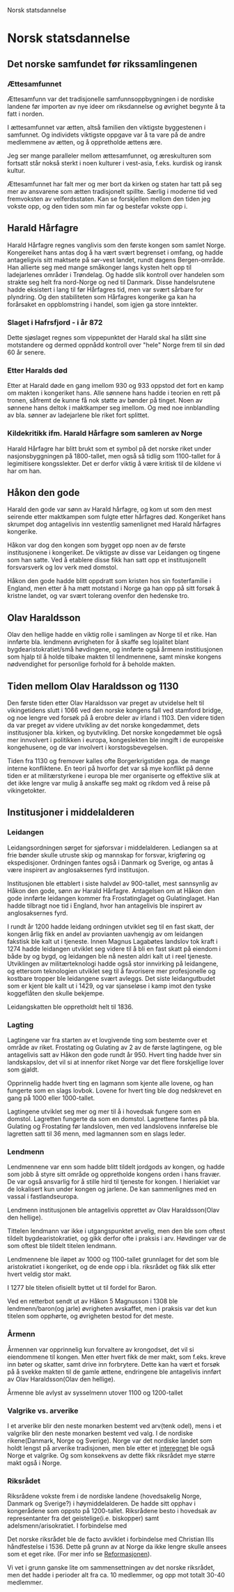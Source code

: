 Norsk statsdannelse

# Norsk statsdannelse


## Det norske samfundet før rikssamlingenen

### Ættesamfunnet
Ættesamfunn var det tradisjonelle samfunnsoppbygningen i de nordiske landene før importen av nye ideer om riksdannelse og øvrighet begynte å ta fatt i norden.

I ættesamfunnet var ætten, altså familien den viktigste byggestenen i samfunnet. Og individets viktigste oppgave var å ta vare på de andre medlemmene av ætten, og å oppretholde ættens ære.

Jeg ser mange paralleler mellom ættesamfunnet, og æreskulturen som fortsatt står nokså sterkt i noen kulturer i vest-asia, f.eks. kurdisk og iransk kultur.

Ættesamfunnet har falt mer og mer bort da kirken og staten har tatt på seg mer av ansvarene som ætten tradisjonelt spillte. Særlig i moderne tid ved fremvoksten av velferdsstaten. Kan se forskjellen mellom den tiden jeg vokste opp, og den tiden som min far og bestefar vokste opp i.

## Harald Hårfagre
Harald Hårfagre regnes vanglivis som den første kongen som samlet Norge. Kongereiket hans antas dog å ha vært svært begrenset i omfang, og hadde antageligvis sitt maktsete på sør-vest landet, rundt dagens Bergen-område. Han allierte seg med mange småkonger langs kysten helt opp til ladejarlenes områder i Trøndelag. Og hadde slik kontroll over handelen som strakte seg helt fra nord-Norge og ned til Danmark. Disse handelsrutene hadde eksistert i lang til før Hårfagres tid, men var svært sårbare for plyndring. Og den stabiliteten som Hårfagres kongerike ga kan ha forårsaket en oppblomstring i handel, som igjen ga store inntekter.

### Slaget i Hafrsfjord - i år 872
Dette sjøslaget regnes som vippepunktet der Harald skal ha slått sine motstandere og dermed oppnådd kontroll over "hele" Norge frem til sin død 60 år senere.

### Etter Haralds død
Etter at Harald døde en gang imellom 930 og 933 oppstod det fort en kamp om makten i kongeriket hans. Alle sønnene hans hadde i teorien en rett på tronen, såfremt de kunne få nok støtte av bønder på tinget. Noen av sønnene hans deltok i maktkamper seg imellom. Og med noe innblandling av bla. sønner av ladejarlene ble riket fort splittet.

### Kildekritikk ifm. Harald Hårfagre som samleren av Norge
Harald Hårfagre har blitt brukt som et symbol på det norske riket under nasjonsbyggningen på 1800-tallet, men også så tidlig som 1100-tallet for å legimitisere kongsslekter. Det er derfor viktig å være kritisk til de kildene vi har om han.

## Håkon den gode
Harald den gode var sønn av Harald hårfagre, og kom ut som den mest seirende etter maktkampen som fulgte etter hårfagres død. Kongeriket hans skrumpet dog antagelivis inn vestentlig samenlignet med Harald hårfagres kongerike.

Håkon var dog den kongen som bygget opp noen av de første institusjonene i kongeriket. De viktigste av disse var Leidangen og tingene som han satte. Ved å etablere disse fikk han satt opp et institusjonellt forsvarsverk og lov verk med domstol.

Håkon den gode hadde blitt oppdratt som kristen hos sin fosterfamilie i England, men etter å ha møtt motstand i Norge ga han opp på sitt forsøk å kristne landet, og var svært tolerang ovenfor den hedenske tro.

## Olav Haraldsson
Olav den hellige hadde en viktig rolle i samlingen av Norge til et rike. Han innførte  bla. lendmenn øvrigheten for å skaffe seg lojalitet blant bygdearistokratiet/små høvdingene, og innførte også årmenn institiusjonen som hjalp til å holde tilbake makten til lendmennene, samt minske kongens nødvendighet for personlige forhold for å beholde makten.

## Tiden mellom Olav Haraldsson og 1130
Den første tiden etter Olav Haraldsson var preget av utvidelse helt til vikingetidens slutt i 1066 ved den norske kongens fall ved stamford bridge, og noe lengre ved forsøk på å erobre deler av irland i 1103. Den videre tiden da var preget av videre utvikling av det norske kongedømmet, dets institusjoner bla. kirken, og byutvikling. Det norske kongedømmet ble også mer innvolvert i politikken i europa, kongeslekten ble inngift i de europeiske kongehusene, og de var involvert i korstogsbevegelsen. 

Tiden fra 1130 og fremover kalles ofte Borgerkrigstiden pga. de mange interne konfliktene. En teori på hvorfor det var så mye konflikt på denne tiden er at militærstyrkene i europa ble mer organiserte og effektive slik at det ikke lengre var mulig å anskaffe seg makt og rikdom ved å reise på vikingetokter.




## Institusjoner i middelalderen

### Leidangen
Leidangsordningen sørget for sjøforsvar i middelalderen. Lediangen sa at frie bønder skulle utruste skip og mannskap for forsvar, krigføring og ekspedisjoner. Ordningen fantes også i Danmark og Sverige, og antas å være inspirert av anglosaksernes fyrd institusjon.

Institusjonen ble ettablert i siste halvdel av 900-tallet, mest sannsynlig av Håkon den gode, sønn av Harald Hårfagre. Antagelsen om at Håkon den gode innførte leidangen kommer fra Frostatinglaget og Gulatinglaget. Han hadde tilbragt noe tid i England, hvor han antagelivis ble inspirert av anglosaksernes fyrd.

I rundt år 1200 hadde leidang ordningen utviklet seg til en fast skatt, der kongen årlig fikk en andel av provianten uavhengig av om leidangen fakstisk ble kalt ut i tjeneste. Innen Magnus Lagabøtes landslov tok kraft i 1274 hadde leidangen utviklet seg videre til å bli en fast skatt på eiendom i både by og bygd, og leidangen ble nå nesten aldri kalt ut i reel tjeneste. Utviklingen av militærteknologi hadde også stor innvirking på leidangene, og ettersom teknologien utviklet seg til å favorisere mer profesjonelle og kostbare tropper ble leidangene svært avleggs. Det siste leidangutbudet som er kjent ble kallt ut i 1429, og var sjanseløse i kamp imot den tyske koggeflåten den skulle bekjempe.

Leidangskatten ble oppretholdt helt til 1836.

### Lagting
Lagtingene var fra starten av et lovgivende ting som bestemte over et område av riket. Frostating og Gulating av 2 av de første lagtingene, og ble antagelivis satt av Håkon den gode rundt år 950. Hvert ting hadde hver sin landskapslov, det vil si at innenfor riket Norge var det flere forskjellige lover som gjaldt.

Opprinnelig hadde hvert ting en lagmann som kjente alle lovene, og han fungerte som en slags lovbok. Lovene for hvert ting ble dog nedskrevet en gang på 1000 eller 1000-tallet.

Lagtingene utviklet seg mer og mer til å i hovedsak fungere som en domstol. Lagretten fungerte da som en domstol. Lagrettene fantes på bla. Gulating og Frostating før landsloven, men ved landslovens innførelse ble lagretten satt til 36 menn, med lagmannen som en slags leder.

### Lendmenn
Lendmennene var enn som hadde blitt tildelt jordgods av kongen, og hadde som jobb å styre sitt område og oppretholde kongens orden i hans fravær. De var også ansvarlig for å stille hird til tjeneste for kongen. I hieriakiet var de lokalisert kun under kongen og jarlene. De kan sammenlignes med en vassal i fastlandseuropa.

Lendmenn institusjonen ble antagelivis opprettet av Olav Haraldsson(Olav den hellige).

Tittelen lendmann var ikke i utgangspunktet arvelig, men den ble som oftest tildelt bygdearistokratiet, og gikk derfor ofte i praksis i arv. Høvdinger var de som oftest ble tildelt titelen lendmann.

Lendmennene ble iløpet av 1000 og 1100-tallet grunnlaget for det som ble aristokratiet i kongeriket, og de ende opp i bla. riksrådet og fikk slik etter hvert veldig stor makt.

I 1277 ble titelen ofisiellt byttet ut til fordel for Baron.

Ved en retterbot sendt ut av Håkon 5 Magnusson i 1308 ble lendmenn/baron(og jarle) øvrigheten avskaffet, men i praksis var det kun titelen som opphørte, og øvrigheten bestod for det meste.

### Årmenn
Årmennen var opprinnelig kun forvaltere av krongodset, det vil si eiendommene til kongen. Men etter hvert fikk de mer makt, som f.eks. kreve inn bøter og skatter, samt drive inn forbrytere. Dette kan ha vært et forsøk på å svekke makten til de gamle ættene, endringene ble antagelivis innført av Olav Haraldsson(Olav den hellige).

Årmenne ble avlyst av sysselmenn utover 1100 og 1200-tallet


### Valgrike vs. arverike
I et arverike blir den neste monarken bestemt ved arv(tenk odel), mens i et valgrike blir den neste monarken bestemt ved valg. I de nordiske rikene(Danmark, Norge og Sverige). Norge var det nordiske landet som holdt lengst på arverike tradisjonen, men ble etter et [interegnet](https://snl.no/interregnum) ble også Norge et valgrike. Og som konsekvens av dette fikk riksrådet mye større makt også i Norge.

### Riksrådet
Riksrådene vokste frem i de nordiske landene (hovedsakelig Norge, Danmark og Sverige?) i høymiddelalderen. De hadde sitt opphav i kongerådene som oppsto på 1200-tallet. Riksrådene besto i hovedsak av representanter fra det geistelige(i.e. biskopper) samt adelsmenn/arisokratiet. I forbindelse med 

Det norske riksrådet ble de facto avviklet i forbindelse med Christian IIIs håndfestelse i 1536. Dette på grunn av at Norge da ikke lengre skulle ansees som et eget rike. (For mer info se [Reformasjonen](:/d302864aa3844b789b32b561baba89b8)).

Vi vet i grunn ganske lite om sammensettningen av det norske riksrådet, men det hadde i perioder alt fra ca. 10 medlemmer, og opp mot totalt 30-40 medlemmer.